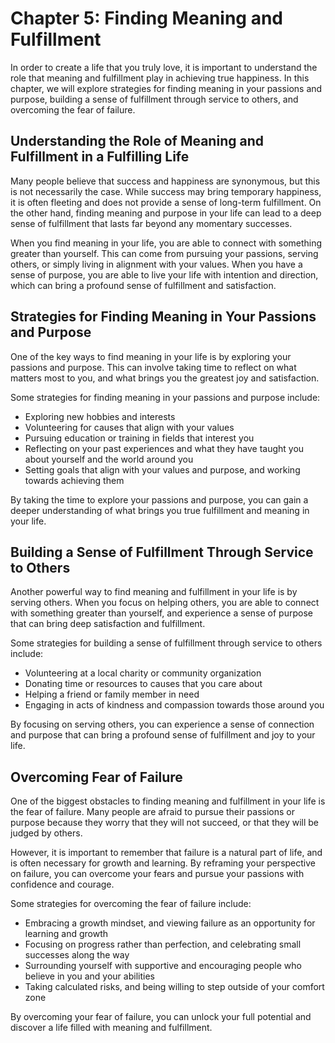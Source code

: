 Chapter 5: Finding Meaning and Fulfillment
==========================================

In order to create a life that you truly love, it is important to understand the role that meaning and fulfillment play in achieving true happiness. In this chapter, we will explore strategies for finding meaning in your passions and purpose, building a sense of fulfillment through service to others, and overcoming the fear of failure.

Understanding the Role of Meaning and Fulfillment in a Fulfilling Life
----------------------------------------------------------------------

Many people believe that success and happiness are synonymous, but this is not necessarily the case. While success may bring temporary happiness, it is often fleeting and does not provide a sense of long-term fulfillment. On the other hand, finding meaning and purpose in your life can lead to a deep sense of fulfillment that lasts far beyond any momentary successes.

When you find meaning in your life, you are able to connect with something greater than yourself. This can come from pursuing your passions, serving others, or simply living in alignment with your values. When you have a sense of purpose, you are able to live your life with intention and direction, which can bring a profound sense of fulfillment and satisfaction.

Strategies for Finding Meaning in Your Passions and Purpose
-----------------------------------------------------------

One of the key ways to find meaning in your life is by exploring your passions and purpose. This can involve taking time to reflect on what matters most to you, and what brings you the greatest joy and satisfaction.

Some strategies for finding meaning in your passions and purpose include:

* Exploring new hobbies and interests
* Volunteering for causes that align with your values
* Pursuing education or training in fields that interest you
* Reflecting on your past experiences and what they have taught you about yourself and the world around you
* Setting goals that align with your values and purpose, and working towards achieving them

By taking the time to explore your passions and purpose, you can gain a deeper understanding of what brings you true fulfillment and meaning in your life.

Building a Sense of Fulfillment Through Service to Others
---------------------------------------------------------

Another powerful way to find meaning and fulfillment in your life is by serving others. When you focus on helping others, you are able to connect with something greater than yourself, and experience a sense of purpose that can bring deep satisfaction and fulfillment.

Some strategies for building a sense of fulfillment through service to others include:

* Volunteering at a local charity or community organization
* Donating time or resources to causes that you care about
* Helping a friend or family member in need
* Engaging in acts of kindness and compassion towards those around you

By focusing on serving others, you can experience a sense of connection and purpose that can bring a profound sense of fulfillment and joy to your life.

Overcoming Fear of Failure
--------------------------

One of the biggest obstacles to finding meaning and fulfillment in your life is the fear of failure. Many people are afraid to pursue their passions or purpose because they worry that they will not succeed, or that they will be judged by others.

However, it is important to remember that failure is a natural part of life, and is often necessary for growth and learning. By reframing your perspective on failure, you can overcome your fears and pursue your passions with confidence and courage.

Some strategies for overcoming the fear of failure include:

* Embracing a growth mindset, and viewing failure as an opportunity for learning and growth
* Focusing on progress rather than perfection, and celebrating small successes along the way
* Surrounding yourself with supportive and encouraging people who believe in you and your abilities
* Taking calculated risks, and being willing to step outside of your comfort zone

By overcoming your fear of failure, you can unlock your full potential and discover a life filled with meaning and fulfillment.
